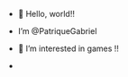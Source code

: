 - 👋 Hello, world!!
- I’m @PatriqueGabriel
- 👀 I’m interested in games !!
  

- 

<!---
PatriqueGabriel/PatriqueGabriel is a ✨ special ✨ repository because its `README.md` (this file) appears on your GitHub profile.
You can click the Preview link to take a look at your changes.
--->
